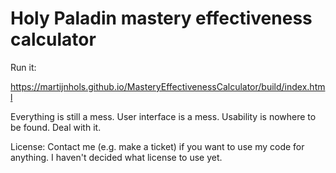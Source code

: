 # Holy Paladin mastery effectiveness calculator

Run it:

https://martijnhols.github.io/MasteryEffectivenessCalculator/build/index.html

Everything is still a mess. User interface is a mess. Usability is nowhere to be found. Deal with it.

License: Contact me (e.g. make a ticket) if you want to use my code for anything. I haven't decided what license to use yet.
